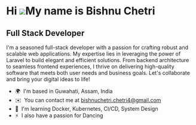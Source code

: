 Hi ![](https://user-images.githubusercontent.com/18350557/176309783-0785949b-9127-417c-8b55-ab5a4333674e.gif)My name is Bishnu Chetri
=====================================================================================================================================

Full Stack Developer
--------------------

I'm a seasoned full-stack developer with a passion for crafting robust and scalable web applications. My expertise lies in leveraging the power of Laravel to build elegant and efficient solutions. From backend architecture to seamless frontend experiences, I thrive on delivering high-quality software that meets both user needs and business goals. Let's collaborate and bring your digital ideas to life!

* 🌍  I'm based in Guwahati, Assam, India
* ✉️  You can contact me at [bishnuchetri.chetri4@gmail.com](mailto:bishnuchetri.chetri4@gmail.com)
* 🧠  I'm learning Docker, Kubernetes, CI/CD, System Design
* ⚡  I also have a passion for Dancing


